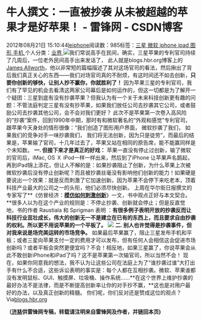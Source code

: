 
# 牛人撰文：一直被抄袭 从未被超越的苹果才是好苹果！ - 雷锋网 - CSDN博客


2012年08月21日 15:10:44[leiphone](https://me.csdn.net/leiphone)阅读数：985标签：[三星																](https://so.csdn.net/so/search/s.do?q=三星&t=blog)[微软																](https://so.csdn.net/so/search/s.do?q=微软&t=blog)[iphone																](https://so.csdn.net/so/search/s.do?q=iphone&t=blog)[ipad																](https://so.csdn.net/so/search/s.do?q=ipad&t=blog)[图形																](https://so.csdn.net/so/search/s.do?q=图形&t=blog)[手机																](https://so.csdn.net/so/search/s.do?q=手机&t=blog)[
							](https://so.csdn.net/so/search/s.do?q=图形&t=blog)[
																					](https://so.csdn.net/so/search/s.do?q=ipad&t=blog)个人分类：[业界																](https://blog.csdn.net/leiphone/article/category/873390)
[
																								](https://so.csdn.net/so/search/s.do?q=ipad&t=blog)
[
				](https://so.csdn.net/so/search/s.do?q=iphone&t=blog)
[
			](https://so.csdn.net/so/search/s.do?q=iphone&t=blog)
[
		](https://so.csdn.net/so/search/s.do?q=微软&t=blog)
[
	](https://so.csdn.net/so/search/s.do?q=三星&t=blog)
![](http://www.leiphone.com/wp-content/uploads/2012/08/samsung-apple-150x150.jpg)我们常说高手在民间，确实，三星苹果的专利官司持续了几周后，一位老外民间高手出来发话了，
 此人就是blogs.hbr.org博客上的[James
 Allworth](http://hbr.org/search/James%20Allworth)，他以非常短的篇幅描述了其对这场官司的看法，然后揪出了背后我们真正关心的东西——我们对场官司真的不耐烦，有这时间还不如去创新，**只要你创新的够快，让别人抄不赢你，你就胜利了！**
因为苹果三星的专利官司，我们有了罕见的机会去看清这两家公司幕后是如何运作的，但这一切都是为了解开一个疑团：三星到底有没有抄袭苹果？但我认为有一个关于未来科技创新更有趣的问题：不管法庭判定三星有没有抄苹果，如果我们放任公司去抄袭其它公司，或者鼓励公司去抄袭其他公司，会不会对我们更好？
此次不是苹果第一次卷入高风险的“抄袭”案件，回到1990年中期，那时有和微软著名的“外观和感觉”专利官司，跟苹果今天身处的情形很像：“我们创造了图形用户界面， 微软抄袭了我们， 如果我们的竞争对手一味抄袭我们， 我们将无法创新，因为只是徒劳”，而最后的结果是，苹果输了官司，十几年过去了，苹果又站在相同的原告席，能不能赢同样是个未知数。
**一. 但接下来才是真正的好戏：**
苹果一直没有停止过创新，输了微软的官司后，iMac, OS Ｘ iPod一样一样出来，然后到了iPhone 让苹果声名鹊起，再到iPad锦上添花，但让人不解的是：如果抄袭阻止了创新，为什么苹果上次被微软抄袭后没有停止创新呢？而且被抄袭丝毫没有影响他们创新的能力！如果硬是要说出一个效果：就是反而刺激了它加速创新。因为苹果不会停下来吃老本，顶着科技产业最大的公司之一的头衔，他们必须尽快创新。
上周在华尔街日报撰文的专家写了**《仿冒经济：****[模仿如何刺激创新](http://www.leiphone.com/0815-danice-dont-innovate.html)****》一文，书中观点正好与本文契合。**很多人以为在这个产业的规则是：不停止抄袭、创新就会停止；但是反直觉地，书的作者
 Raustiala 和 Sprigman 表明 ：**有很多例子表明开放的抄袭反而让科技行业茁壮成长，伟大的创新无一不是建立在已有的东西上，而且要求自由抄袭的权利。所以更不用说苹果的一个平板了。**
![](http://www.leiphone.com/wp-content/uploads/2012/08/samsung-apple2.jpg)
**二. 别人也许觉得是抄袭事件，但对我来说是场完美运转的市场竞争。**
如果最后苹果赢了，阻止三星发布手机和平板；或者三星向苹果支付一定的费用才可以发布，但有任何人会相信这会促进市场创新吗？或者平板会突然更便宜吗？不会！相反地，如果三星赢了，你说苹果会从此不敢创新iPhone和iPad了吗？这不是苹果第一次输官司，所以当然不会！
现在，如果你同意我的想法，我不认为让这些公司在法庭上为了“谁抄袭过谁”大打出手有什么不合适，这些诉讼表明的事实是：每个人都在互相抄袭。微软、苹果谁都没有发明鼠标、GUI、触摸屏、垃圾桶、操作系统……**在这个世界上维护抄袭的最好办法不是法律，而是不断提高创新率让你的对手抄不赢，**这也是对用户最好的办法，以及真正创新的精髓。
你们呢，你们反对还是赞成这位的观点？
Via[blogs.hbr.org](http://blogs.hbr.org/cs/2012/08/who_cares_if_samsung_copied_ap.html)

**（****[济慈](http://www.leiphone.com/author/emerson)****供****雷锋网****专稿，转载请注明来自雷锋网及作者，并链回本页)**

